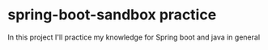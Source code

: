 # spring-boot-sandbox practice

In this project I'll practice my knowledge for Spring boot and java in general
